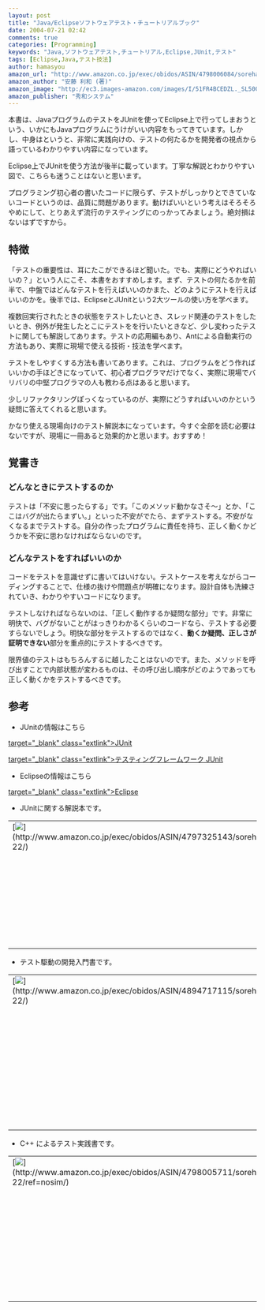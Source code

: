 ```yaml
---
layout: post
title: "Java/Eclipseソフトウェアテスト・チュートリアルブック"
date: 2004-07-21 02:42
comments: true
categories: [Programming]
keywords: "Java,ソフトウェアテスト,チュートリアル,Eclipse,JUnit,テスト"
tags: [Eclipse,Java,テスト技法]
author: hamasyou
amazon_url: "http://www.amazon.co.jp/exec/obidos/ASIN/4798006084/sorehabooks-22"
amazon_author: "安藤 利和 (著)"
amazon_image: "http://ec3.images-amazon.com/images/I/51FR4BCEDZL._SL500_AA300_.jpg"
amazon_publisher: "秀和システム"
---
```


本書は、JavaプログラムのテストをJUnitを使ってEclipse上で行ってしまおうという、いかにもJavaプログラムにうけがいい内容をもってきています。しかし、中身はというと、非常に実践向けの、テストの何たるかを開発者の視点から語っているわかりやすい内容になっています。

Eclipse上でJUnitを使う方法が後半に載っています。丁寧な解説とわかりやすい図で、こちらも迷うことはないと思います。

プログラミング初心者の書いたコードに限らず、テストがしっかりとできていないコードというのは、品質に問題があります。動けばいいという考えはそろそろやめにして、とりあえず流行のテスティングにのっかってみましょう。絶対損はないはずですから。


<!-- more -->

<h2>特徴</h2>

「テストの重要性は、耳にたこができるほど聞いた。でも、実際にどうやればいいの？」という人にこそ、本書をおすすめします。まず、テストの何たるかを前半で、中盤ではどんなテストを行えばいいのかまた、どのようにテストを行えばいいのかを。後半では、EclipseとJUnitという2大ツールの使い方を学べます。

複数回実行されたときの状態をテストしたいとき、スレッド関連のテストをしたいとき、例外が発生したとこにテストをを行いたいときなど、少し変わったテストに関しても解説してあります。テストの応用編もあり、Antによる自動実行の方法もあり、実際に現場で使える技術・技法を学べます。

テストをしやすくする方法も書いてあります。これは、プログラムをどう作ればいいかの手ほどきになっていて、初心者プログラマだけでなく、実際に現場でバリバリの中堅プログラマの人も教わる点はあると思います。

少しリファクタリングぽっくなっているのが、実際にどうすればいいのかという疑問に答えてくれると思います。

かなり使える現場向けのテスト解説本になっています。今すぐ全部を読む必要はないですが、現場に一冊あると効果的かと思います。おすすめ！

<h2>覚書き</h2>

<h3>どんなときにテストするのか</h3>

テストは「不安に思ったらする」です。「このメソッド動かなさそ〜」とか、「ここはバグが出たらまずい。」といった不安がでたら、まずテストする。不安がなくなるまでテストする。自分の作ったプログラムに責任を持ち、正しく動くかどうかを不安に思わなければならないのです。

<h3>どんなテストをすればいいのか</h3>

コードをテストを意識せずに書いてはいけない。テストケースを考えながらコーディングすることで、仕様の抜けや問題点が明確になります。設計自体も洗練されていき、わかりやすいコードになります。

テストしなければならないのは、「正しく動作するか疑問な部分」です。非常に明快で、バグがないことがはっきりわかるくらいのコードなら、テストする必要すらないでしょう。明快な部分をテストするのではなく、<strong>動くか疑問、正しさが証明できない</strong>部分を重点的にテストするべきです。

限界値のテストはもちろんするに越したことはないのです。また、メソッドを呼び出すことで内部状態が変わるものは、その呼び出し順序がどのようであっても正しく動くかをテストするべきです。

<h2>参考</h2>

+ JUnitの情報はこちら

[ target="_blank" class="extlink">JUnit](http://www.junit.org/)

[ target="_blank" class="extlink">テスティングフレームワーク JUnit](http://www.alles.or.jp/~torutk/oojava/maneuver/2000/6-3.html)

+ Eclipseの情報はこちら

[ target="_blank" class="extlink">Eclipse](http://www.eclipse.org/)

+ JUnitに関する解説本です。
<div class="rakuten"><table border="0" cellpadding="5" width="400"><tr><td valign="top">[<img src="http://images-jp.amazon.com/images/P/4797325143.09.MZZZZZZZ.jpg"   border="0" />](http://www.amazon.co.jp/exec/obidos/ASIN/4797325143/sorehabooks-22/)</td><td valign="top" />[JUnitイン・アクション](http://www.amazon.co.jp/exec/obidos/ASIN/4797325143/sorehabooks-22/)<br />ビンセント マソル, テッド ハスティード, Vincent Massol, Ted Husted, クイープ<br /><iframe scrolling="no" frameborder="0" width="250" height="40" hspace="0" vspace="0" marginheight="0" marginwidth="0" src="http://xml-jp.amznxslt.com/onca/xml3?dev-t=D2JW5SAFEH7L0B&t=goodpic-22&f=http://www.g-tools.com/xsl/aws-price-ffffff.xsl&locale=jp&type=lite&AsinSearch=4797325143"></iframe><br /><br /><br />[<font size="-1">Amazonで詳しく見る</font>](http://www.amazon.co.jp/exec/obidos/ASIN/4797325143/sorehabooks-22/)<img src="http://www.g-tools.com/img/spacer.gif"   width="50" height="1" />[ /><img src="http://www.g-tools.com/img/powered-by-gtool.gif"   border="0" alt="4797325143"/>](http://www.goodpic.com/mt/aws/)<br /></td></tr></table>
</div>

+ テスト駆動の開発入門書です。

<div class="rakuten"><table border="0" cellpadding="5" width="400"><tr><td valign="top">[<img src="http://images-jp.amazon.com/images/P/4894717115.09.MZZZZZZZ.jpg"   border="0" />](http://www.amazon.co.jp/exec/obidos/ASIN/4894717115/sorehabooks-22/)</td><td valign="top" />[テスト駆動開発入門](http://www.amazon.co.jp/exec/obidos/ASIN/4894717115/sorehabooks-22/)<br />ケント ベック, Kent Beck, 長瀬 嘉秀, テクノロジックアート<br /><iframe scrolling="no" frameborder="0" width="250" height="40" hspace="0" vspace="0" marginheight="0" marginwidth="0" src="http://xml-jp.amznxslt.com/onca/xml3?dev-t=D2JW5SAFEH7L0B&t=goodpic-22&f=http://www.g-tools.com/xsl/aws-price-ffffff.xsl&locale=jp&type=lite&AsinSearch=4894717115"></iframe><br /><br /><font size="-1"><b>おすすめ平均</b><img src="http://g-images.amazon.com/images/G/01/detail/stars-3-0.gif"   /><br /><img src="http://g-images.amazon.com/images/G/01/detail/stars-2-0.gif"   />XPに親しみを感じているなら<br /><img src="http://g-images.amazon.com/images/G/01/detail/stars-3-0.gif"   />想定読者レベルはバリバリの実装者・・・<br /><img src="http://g-images.amazon.com/images/G/01/detail/stars-4-0.gif"   />ケントとペアプロ<br /></font><br />[ /><font size="-1">Amazonで詳しく見る</font>](http://www.amazon.co.jp/exec/obidos/ASIN/4894717115/sorehabooks-22/)<img src="http://www.g-tools.com/img/spacer.gif"   width="50" height="1" />[ /><img src="http://www.g-tools.com/img/powered-by-gtool.gif"   border="0" alt="4894717115"/>](http://www.goodpic.com/mt/aws/)<br /></td></tr></table>
</div>

+ C++ によるテスト実践書です。

<div class="rakuten"><table border="0" cellpadding="5" width="400"><tr><td valign="top">[<img src="http://images-jp.amazon.com/images/P/4798005711.09.MZZZZZZZ.jpg"   border="0" />](http://www.amazon.co.jp/exec/obidos/ASIN/4798005711/sorehabooks-22/ref=nosim/)</td><td valign="top" />[CppUnitによるXP‐eXtreme Programming‐実践テスト技法](http://www.amazon.co.jp/exec/obidos/ASIN/4798005711/sorehabooks-22/ref=nosim/)<br />大月 美佳<br /><iframe scrolling="no" frameborder="0" width="250" height="40" hspace="0" vspace="0" marginheight="0" marginwidth="0" src="http://xml-jp.amznxslt.com/onca/xml3?dev-t=D2JW5SAFEH7L0B&t=goodpic-22&f=http://www.g-tools.com/xsl/aws-price-ffffff.xsl&locale=jp&type=lite&AsinSearch=4798005711"></iframe><br /><br /><font size="-1"><b>おすすめ平均</b><img src="http://g-images.amazon.com/images/G/01/detail/stars-3-0.gif"   /><br /><img src="http://g-images.amazon.com/images/G/01/detail/stars-3-0.gif"   />CppUnit初心者のためのスタートアップガイド<br /></font><br />[ /><font size="-1">Amazonで詳しく見る</font>](http://www.amazon.co.jp/exec/obidos/ASIN/4798005711/sorehabooks-22/ref=nosim/)<img src="http://www.g-tools.com/img/spacer.gif"   width="50" height="1" />[ /><img src="http://www.g-tools.com/img/powered-by-gtool.gif"   border="0" alt="4798005711"/>](http://www.goodpic.com/mt/aws/)<br /></td></tr></table>
</div>




